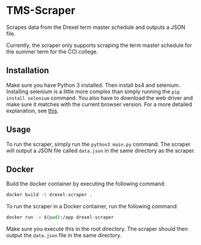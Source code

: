 # TMS-Scraper

Scrapes data from the Drexel term master schedule and outputs a JSON file.

Currently, the scraper only supports scraping the term master schedule for the summer term for the CCI college.

## Installation

Make sure you have Python 3 installed. Then install bs4 and selenium. Installing selenium is a little more complex than simply running the `pip install selenium` command. You also have to download the web driver and make sure it matches with the current browser version. For a more detailed explanation, see [this](https://selenium-python.readthedocs.io/installation.html).

## Usage

To run the scraper, simply run the `python3 main.py` command. The scraper will output a JSON file called `data.json` in the same directory as the scraper.

## Docker

Build the docker container by executing the following command:

```bash
docker build -t drexel-scraper .
```

To run the scraper in a Docker container, run the following command:

```bash
docker run -v $(pwd):/app drexel-scraper
```

Make sure you execute this in the root directory. The scraper should then output the `data.json` file in the same directory.

